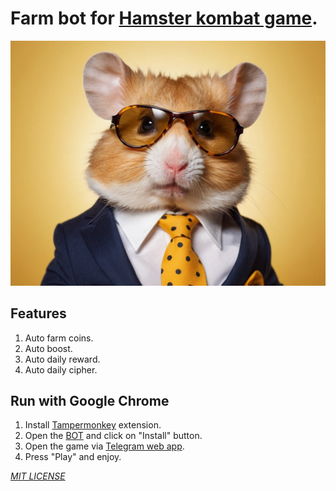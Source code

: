 # Farm bot for [Hamster kombat game](https://hamsterkombatgame.io/).
![Image](https://raw.githubusercontent.com/dimkinthepro/hamsterkombat-bot/master/images/banner.jpg)

## Features
1. Auto farm coins.
2. Auto boost.
3. Auto daily reward.
4. Auto daily cipher.

## Run with Google Chrome
1. Install [Tampermonkey](https://chromewebstore.google.com/detail/tampermonkey/dhdgffkkebhmkfjojejmpbldmpobfkfo) extension.
2. Open the [BOT](https://raw.githubusercontent.com/dimkinthepro/hamsterkombat-bot/master/bot.user.js) and click on "Install" button.
3. Open the game via [Telegram web app](https://web.telegram.org/k/#@hamster_kombat_bot). 
4. Press "Play" and enjoy.

_[MIT LICENSE](https://github.com/dimkinthepro/hamsterkombat-bot/blob/master/LICENSE)_
